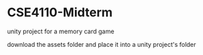 # CSE4110-Midterm
unity project for a memory card game

download the assets folder and place it into a unity project's folder
